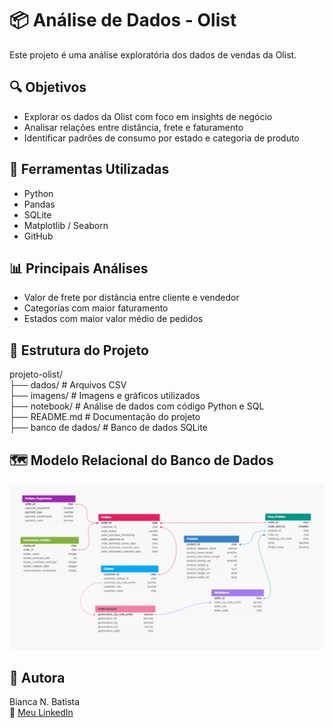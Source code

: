 # 📦 Análise de Dados - Olist

Este projeto é uma análise exploratória dos dados de vendas da Olist.

## 🔍 Objetivos

- Explorar os dados da Olist com foco em insights de negócio
- Analisar relações entre distância, frete e faturamento
- Identificar padrões de consumo por estado e categoria de produto

## 🧰 Ferramentas Utilizadas

- Python
- Pandas
- SQLite
- Matplotlib / Seaborn
- GitHub

## 📊 Principais Análises

- Valor de frete por distância entre cliente e vendedor
- Categorias com maior faturamento
- Estados com maior valor médio de pedidos

## 📁 Estrutura do Projeto

projeto-olist/  
├── dados/                         # Arquivos CSV  
├── imagens/                       # Imagens e gráficos utilizados  
├── notebook/                      # Análise de dados com código Python e SQL  
├── README.md                      # Documentação do projeto  
├── banco de dados/                # Banco de dados SQLite  

## 🗺️ Modelo Relacional do Banco de Dados

![Modelo Relacional do Banco de Dados](imagens/modelo_relacional.png)

## 📝 Autora
Bianca N. Batista  
📎 [Meu LinkedIn](https://www.linkedin.com/in/bianca-nunes-batista-80a468248/?profileId=ACoAAD1K0IoBIBVPe0QuvJ1MBkYvZHqu7knnX5w)
